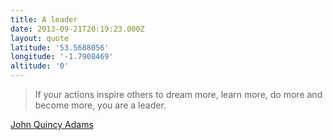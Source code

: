```yaml
---
title: A leader
date: 2013-09-21T20:19:23.000Z
layout: quote
latitude: '53.5688056'
longitude: '-1.7908469'
altitude: '0'
---
```


> If your actions inspire others to dream more, learn more, do more and become more, you are a leader.

[John Quincy Adams](https://twitter.com/ignasialcalde/status/380287926326034432)

